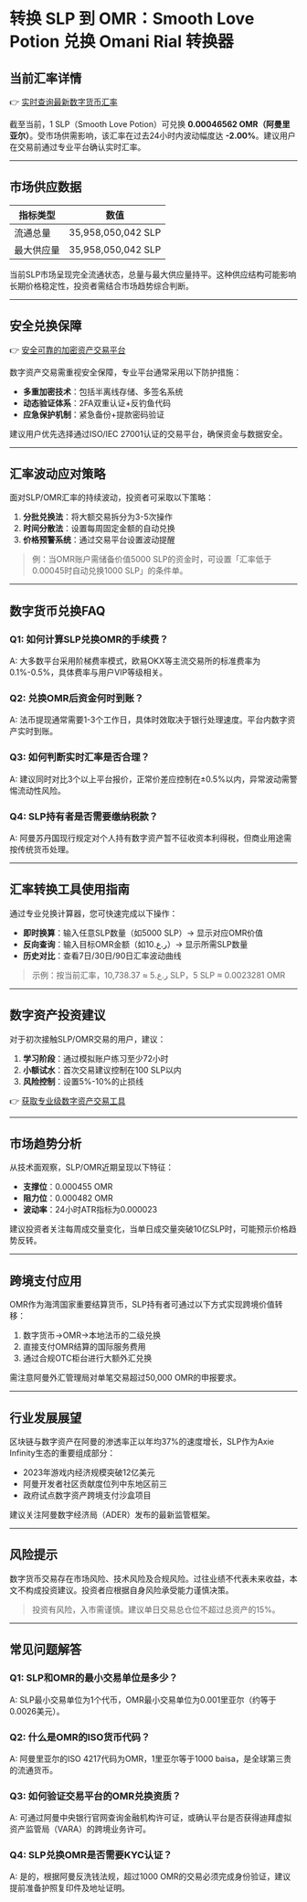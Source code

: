 # 转换 SLP 到 OMR：Smooth Love Potion 兑换 Omani Rial 转换器

## 当前汇率详情

👉 [实时查询最新数字货币汇率](https://bit.ly/okx_welcome)

截至当前，1 SLP（Smooth Love Potion）可兑换 **0.00046562 OMR（阿曼里亚尔）**。受市场供需影响，该汇率在过去24小时内波动幅度达 **-2.00%**。建议用户在交易前通过专业平台确认实时汇率。

---

## 市场供应数据

| 指标类型       | 数值                |
|----------------|---------------------|
| 流通总量       | 35,958,050,042 SLP  |
| 最大供应量     | 35,958,050,042 SLP  |

当前SLP市场呈现完全流通状态，总量与最大供应量持平。这种供应结构可能影响长期价格稳定性，投资者需结合市场趋势综合判断。

---

## 安全兑换保障

👉 [安全可靠的加密资产交易平台](https://bit.ly/okx_welcome)

数字资产交易需重视安全保障，专业平台通常采用以下防护措施：
- **多重加密技术**：包括半离线存储、多签名系统
- **动态验证体系**：2FA双重认证+反钓鱼代码
- **应急保护机制**：紧急备份+提款密码验证

建议用户优先选择通过ISO/IEC 27001认证的交易平台，确保资金与数据安全。

---

## 汇率波动应对策略

面对SLP/OMR汇率的持续波动，投资者可采取以下策略：
1. **分批兑换法**：将大额交易拆分为3-5次操作
2. **时间分散法**：设置每周固定金额的自动兑换
3. **价格预警系统**：通过交易平台设置波动提醒

> 例：当OMR账户需储备价值5000 SLP的资金时，可设置「汇率低于0.00045时自动兑换1000 SLP」的条件单。

---

## 数字货币兑换FAQ

### Q1: 如何计算SLP兑换OMR的手续费？
A: 大多数平台采用阶梯费率模式，欧易OKX等主流交易所的标准费率为0.1%-0.5%，具体费率与用户VIP等级相关。

### Q2: 兑换OMR后资金何时到账？
A: 法币提现通常需要1-3个工作日，具体时效取决于银行处理速度。平台内数字资产实时到账。

### Q3: 如何判断实时汇率是否合理？
A: 建议同时对比3个以上平台报价，正常价差应控制在±0.5%以内，异常波动需警惕流动性风险。

### Q4: SLP持有者是否需要缴纳税款？
A: 阿曼苏丹国现行规定对个人持有数字资产暂不征收资本利得税，但商业用途需按传统货币处理。

---

## 汇率转换工具使用指南

通过专业兑换计算器，您可快速完成以下操作：
- **即时换算**：输入任意SLP数量（如5000 SLP）→ 显示对应OMR价值
- **反向查询**：输入目标OMR金额（如ر.ع.10）→ 显示所需SLP数量
- **历史对比**：查看7日/30日/90日汇率波动曲线

> 示例：按当前汇率，ر.ع.5 ≈ 10,738.37 SLP，5 SLP ≈ 0.0023281 OMR

---

## 数字资产投资建议

对于初次接触SLP/OMR交易的用户，建议：
1. **学习阶段**：通过模拟账户练习至少72小时
2. **小额试水**：首次交易建议控制在100 SLP以内
3. **风险控制**：设置5%-10%的止损线

👉 [获取专业级数字资产交易工具](https://bit.ly/okx_welcome)

---

## 市场趋势分析

从技术面观察，SLP/OMR近期呈现以下特征：
- **支撑位**：0.000455 OMR
- **阻力位**：0.000482 OMR
- **波动率**：24小时ATR指标为0.000023

建议投资者关注每周成交量变化，当单日成交量突破10亿SLP时，可能预示价格趋势反转。

---

## 跨境支付应用

OMR作为海湾国家重要结算货币，SLP持有者可通过以下方式实现跨境价值转移：
1. 数字货币→OMR→本地法币的二级兑换
2. 直接支付OMR结算的国际服务费用
3. 通过合规OTC柜台进行大额外汇兑换

需注意阿曼外汇管理局对单笔交易超过50,000 OMR的申报要求。

---

## 行业发展展望

区块链与数字资产在阿曼的渗透率正以年均37%的速度增长，SLP作为Axie Infinity生态的重要组成部分：
- 2023年游戏内经济规模突破12亿美元
- 阿曼开发者社区贡献度位列中东地区前三
- 政府试点数字资产跨境支付沙盒项目

建议关注阿曼数字经济局（ADER）发布的最新监管框架。

---

## 风险提示

数字货币交易存在市场风险、技术风险及合规风险。过往业绩不代表未来收益，本文不构成投资建议。投资者应根据自身风险承受能力谨慎决策。

> 投资有风险，入市需谨慎。建议单日交易总仓位不超过总资产的15%。

---

## 常见问题解答

### Q1: SLP和OMR的最小交易单位是多少？
A: SLP最小交易单位为1个代币，OMR最小交易单位为0.001里亚尔（约等于0.0026美元）。

### Q2: 什么是OMR的ISO货币代码？
A: 阿曼里亚尔的ISO 4217代码为OMR，1里亚尔等于1000 baisa，是全球第三贵的流通货币。

### Q3: 如何验证交易平台的OMR兑换资质？
A: 可通过阿曼中央银行官网查询金融机构许可证，或确认平台是否获得迪拜虚拟资产监管局（VARA）的跨境业务许可。

### Q4: SLP兑换OMR是否需要KYC认证？
A: 是的，根据阿曼反洗钱法规，超过1000 OMR的交易必须完成身份验证，建议提前准备护照复印件及地址证明。